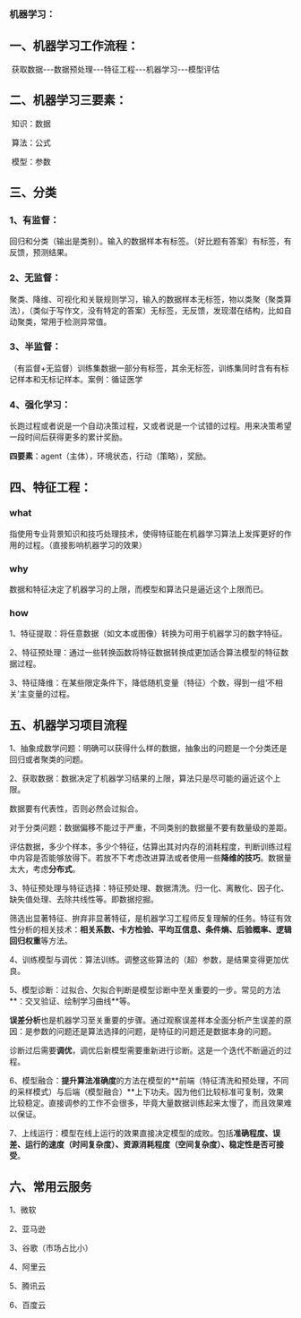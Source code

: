 ### **机器学习：**



## **一、机器学习工作流程：**

​        获取数据---数据预处理---特征工程---机器学习---模型评估



## 二、机器学习三要素：

​        知识：数据

​        算法：公式

​        模型：参数



## 三、分类

### 1、有监督：

回归和分类（输出是类别）。输入的数据样本有标签。（好比题有答案）有标签，有反馈，预测结果。

### 2、无监督：

聚类、降维、可视化和关联规则学习，输入的数据样本无标签，物以类聚（聚类算法），（类似于写作文，没有特定的答案）无标签，无反馈，发现潜在结构，比如自动聚类，常用于检测异常值。

### 3、半监督：

（有监督+无监督）训练集数据一部分有标签，其余无标签，训练集同时含有有标记样本和无标记样本。案例：循证医学

### 4、强化学习：

长跑过程或者说是一个自动决策过程，又或者说是一个试错的过程。用来决策希望一段时间后获得更多的累计奖励。

​        **四要素**：agent（主体），环境状态，行动（策略），奖励。



## 四、特征工程：

### what

指使用专业背景知识和技巧处理技术，使得特征能在机器学习算法上发挥更好的作用的过程。（直接影响机器学习的效果）

### why

数据和特征决定了机器学习的上限，而模型和算法只是逼近这个上限而已。

### how

1、特征提取：将任意数据（如文本或图像）转换为可用于机器学习的数字特征。

2、特征预处理：通过一些转换函数将特征数据转换成更加适合算法模型的特征数据过程。

3、特征降维：在某些限定条件下，降低随机变量（特征）个数，得到一组‘不相关’主变量的过程。



## 五、机器学习项目流程

1、抽象成数学问题：明确可以获得什么样的数据，抽象出的问题是一个分类还是回归或者聚类的问题。

2、获取数据：数据决定了机器学习结果的上限，算法只是尽可能的逼近这个上限。

数据要有代表性，否则必然会过拟合。

对于分类问题：数据偏移不能过于严重，不同类别的数据量不要有数量级的差距。

评估数据，多少个样本，多少个特征，估算出其对内存的消耗程度，判断训练过程中内容是否能够放得下。若放不下考虑改进算法或者使用一些**降维的技巧**。数据量太大，考虑**分布式**。

3、特征预处理与特征选择：特征预处理、数据清洗。归一化、离散化、因子化、缺失值处理、去除共线性等。即数据挖掘。

筛选出显著特征、拚弃非显著特征，是机器学习工程师反复理解的任务。特征有效性分析的相关技术：**相关系数、卡方检验、平均互信息、条件熵、后验概率、逻辑回归权重**等方法。

4、训练模型与调优：算法训练。调整这些算法的（超）参数，是结果变得更加优良。

5、模型诊断：过拟合、欠拟合判断是模型诊断中至关重要的一步。常见的方法**：交叉验证、绘制学习曲线**等。

**误差分析**也是机器学习至关重要的步骤。通过观察误差样本全面分析产生误差的原因：是参数的问题还是算法选择的问题，是特征的问题还是数据本身的问题。

诊断过后需要**调优**，调优后新模型需要重新进行诊断。这是一个迭代不断逼近的过程。

6、模型融合：**提升算法准确度**的方法在模型的**前端（特征清洗和预处理，不同的采样模式）与后端（模型融合）**上下功夫。因为他们比较标准可复制，效果比较稳定。直接调参的工作不会很多，毕竟大量数据训练起来太慢了，而且效果难以保证。

7、上线运行：模型在线上运行的效果直接决定模型的成败。包括**准确程度、误差、运行的速度（时间复杂度）、资源消耗程度（空间复杂度）、稳定性是否可接受**。





## 六、常用云服务

1、微软

2、亚马逊

3、谷歌（市场占比小）

4、阿里云

5、腾讯云

6、百度云

